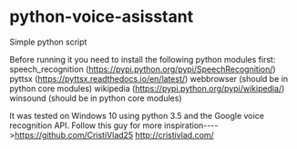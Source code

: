 # python-voice-asisstant
Simple python script

Before running it you need to install the following python modules first:
speech_recognition (https://pypi.python.org/pypi/SpeechRecognition/)
pyttsx (https://pyttsx.readthedocs.io/en/latest/)
webbrowser (should be in python core modules)
wikipedia (https://pypi.python.org/pypi/wikipedia/)
winsound  (should be in python core modules)

It was tested on Windows 10 using python 3.5 and the Google voice recognition API. 
Follow this guy for more inspiration---->https://github.com/CristiVlad25 http://cristivlad.com/
